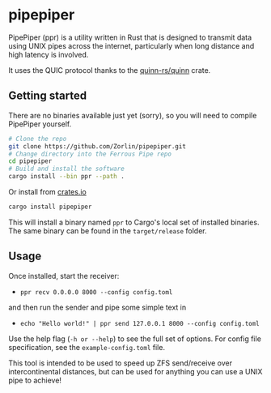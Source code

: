 # pipepiper

PipePiper (ppr) is a utility written in Rust that is designed to transmit data
using UNIX pipes across the internet, particularly when long distance and high
latency is involved.

It uses the QUIC protocol thanks to the [quinn-rs/quinn](https://github.com/quinn-rs/quinn) crate.

## Getting started
There are no binaries available just yet (sorry), so you will need to compile PipePiper yourself.

```sh
# Clone the repo
git clone https://github.com/Zorlin/pipepiper.git
# Change directory into the Ferrous Pipe repo
cd pipepiper
# Build and install the software
cargo install --bin ppr --path .
```

Or install from [crates.io](https://crates.io)

```sh
cargo install pipepiper
```

This will install a binary named `ppr` to Cargo's local set of installed
binaries. The same binary can be found in the `target/release` folder.

## Usage
Once installed, start the receiver:

* `ppr recv 0.0.0.0 8000 --config config.toml`

and then run the sender and pipe some simple text in

* `echo "Hello world!" | ppr send 127.0.0.1 8000 --config config.toml`

Use the help flag (`-h or --help`) to see the full set of options.
For config file specification, see the `example-config.toml` file.

This tool is intended to be used to speed up ZFS send/receive over
intercontinental distances, but can be used for anything you can use a UNIX
pipe to achieve!